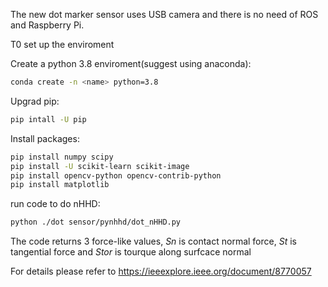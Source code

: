 The new dot marker sensor uses USB camera and there is no need of ROS and Raspberry Pi.

T0 set up the enviroment

Create a python 3.8 enviroment(suggest using anaconda):
```sh
conda create -n <name> python=3.8
```
Upgrad pip:
```sh
pip intall -U pip
```
Install packages:
```sh
pip install numpy scipy
pip install -U scikit-learn scikit-image
pip install opencv-python opencv-contrib-python
pip install matplotlib
```
run code to do nHHD:
```sh
python ./dot sensor/pynhhd/dot_nHHD.py
```

The code returns 3 force-like values, *Sn* is contact normal force, *St* is tangential force and *Stor* is tourque along surfcace normal 

For details please refer to https://ieeexplore.ieee.org/document/8770057
